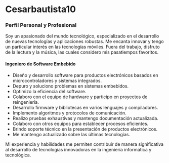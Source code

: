 # Cesarbautista10
### Perfil Personal y Profesional

Soy un apasionado del mundo tecnológico, especializado en el desarrollo de nuevas tecnologías y aplicaciones robustas. Me encanta innovar y tengo un particular interés en las tecnologías móviles. Fuera del trabajo, disfruto de la lectura y la música, las cuales considero mis pasatiempos favoritos.


#### Ingeniero de Software Embebido 

- Diseño y desarrollo software para productos electrónicos basados en microcontroladores y sistemas integrados.
- Depuro y soluciono problemas en sistemas embebidos.
- Optimizo la eficiencia del software.
- Colaboro con el equipo de hardware y participo en proyectos de reingeniería.
- Desarrollo firmware y bibliotecas en varios lenguajes y compiladores.
- Implemento algoritmos y protocolos de comunicación.
- Realizo pruebas exhaustivas y mantengo documentación actualizada.
- Colaboro con otros equipos para establecer procesos eficientes.
- Brindo soporte técnico en la presentación de productos electrónicos.
- Me mantengo actualizado sobre las últimas tecnologías.

Mi experiencia y habilidades me permiten contribuir de manera significativa al desarrollo de tecnologías innovadoras en la ingeniería informática y tecnológica.